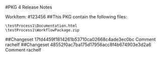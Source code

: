 #PKG 4 Release Notes

WorkItem:
#123456
##This PKG contain the following files:
```
\testProcess1\Documentation.html
\testProcess1\WorkflowPackage.zip
```

##Changeset 17fd4459f1814261b53710ca02668c4ade3ec0bc Comment
rachelf
##Changeset 48552f0ac7ba175d17956acc8f4b674903e3d2a6 Comment
rachelf
